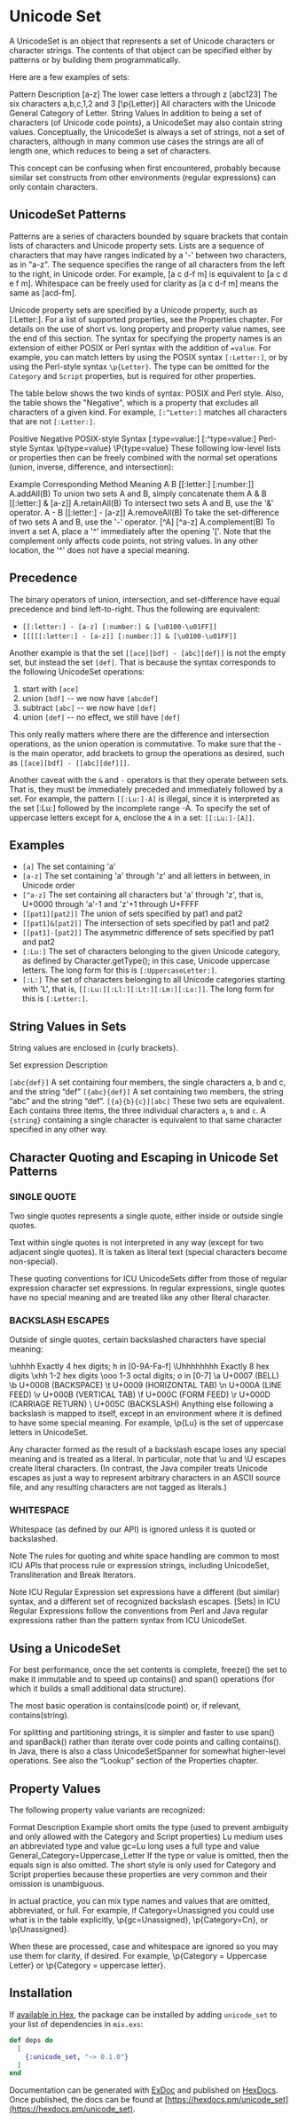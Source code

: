# Unicode Set

A UnicodeSet is an object that represents a set of Unicode characters or character strings. The contents of that object can be specified either by patterns or by building them programmatically.

Here are a few examples of sets:

Pattern	Description
[a-z]	The lower case letters a through z
[abc123]	The six characters a,b,c,1,2 and 3
[\p{Letter}]	All characters with the Unicode General Category of Letter.
String Values   In addition to being a set of characters (of Unicode code points), a UnicodeSet may also contain string values. Conceptually, the UnicodeSet is always a set of strings, not a set of characters, although in many common use cases the strings are all of length one, which reduces to being a set of characters.

This concept can be confusing when first encountered, probably because similar set constructs from other environments (regular expressions) can only contain characters.

## UnicodeSet Patterns

Patterns are a series of characters bounded by square brackets that contain lists of characters and Unicode property sets. Lists are a sequence of characters that may have ranges indicated by a '-' between two characters, as in "a-z". The sequence specifies the range of all characters from the left to the right, in Unicode order. For example, [a c d-f m] is equivalent to [a c d e f m]. Whitespace can be freely used for clarity as [a c d-f m] means the same as [acd-fm].

Unicode property sets are specified by a Unicode property, such as [:Letter:]. For a list of supported properties, see the Properties chapter. For details on the use of short vs. long property and property value names, see the end of this section. The syntax for specifying the property names is an extension of either POSIX or Perl syntax with the addition of `=value`. For example, you can match letters by using the POSIX syntax `[:Letter:]`, or by using the Perl-style syntax `\p{Letter}`. The type can be omitted for the `Category` and `Script` properties, but is required for other properties.

The table below shows the two kinds of syntax: POSIX and Perl style. Also, the table shows the "Negative", which is a property that excludes all characters of a given kind. For example, `[:^Letter:]` matches all characters that are not `[:Letter:]`.



Positive	Negative
POSIX-style Syntax	[:type=value:]	[:^type=value:]
Perl-style Syntax	\p{type=value}	\P{type=value}
These following low-level lists or properties then can be freely combined with the normal set operations (union, inverse, difference, and intersection):


Example	Corresponding Method	Meaning
A B	[[:letter:] [:number:]]	A.addAll(B)	To union two sets A and B, simply concatenate them
A & B	[[:letter:] & [a-z]]
A.retainAll(B)	To intersect two sets A and B, use the '&' operator.
A - B	[[:letter:] - [a-z]]	A.removeAll(B)	To take the set-difference of two sets  A and B, use the '-' operator.
[^A]	[^a-z]	A.complement(B)	To invert a set A, place a '^' immediately after the opening '['.
Note that the complement only affects code points, not string values. In any other location, the '^' does not have a special meaning.

## Precedence

The binary operators of union, intersection, and set-difference have equal precedence and bind left-to-right. Thus the following are equivalent:

* `[[:letter:] - [a-z] [:number:] & [\u0100-\u01FF]]`
* `[[[[[:letter:] - [a-z]] [:number:]] & [\u0100-\u01FF]]`

Another example is that the set `[[ace][bdf] - [abc][def]]` is not the empty set, but instead the set `[def]`. That is because the syntax corresponds to the following UnicodeSet operations:

1. start with `[ace]`
2. union `[bdf]`  -- we now have `[abcdef]`
3. subtract `[abc]` -- we now have `[def]`
4. union `[def]` -- no effect, we still have `[def]`

This only really matters where there are the difference and intersection operations, as the union operation is commutative. To make sure that the - is the main operator, add brackets to group the operations as desired, such as `[[ace][bdf] - [[abc][def]]]`.

Another caveat with the `&` and `-` operators is that they operate between sets. That is, they must be immediately preceded and immediately followed by a set. For example, the pattern `[[:Lu:]-A]` is illegal, since it is interpreted as the set [:Lu:] followed by the incomplete range -A. To specify the set of uppercase letters except for `A`, enclose the `A` in a set: `[[:Lu:]-[A]]`.

## Examples

* `[a]`	The set containing 'a'
* `[a-z]`	The set containing 'a' through 'z' and all letters in between, in Unicode order
* `[^a-z]`	The set containing all characters but 'a' through 'z', that is, U+0000 through 'a'-1 and 'z'+1 through U+FFFF
* `[[pat1][pat2]]`	The union of sets specified by pat1 and pat2
* `[[pat1]&[pat2]]`	The intersection of sets specified by pat1 and pat2
* `[[pat1]-[pat2]]`	The asymmetric difference of sets specified by pat1 and pat2
* `[:Lu:]`	The set of characters belonging to the given Unicode category, as defined by Character.getType(); in this case, Unicode uppercase letters. The long form for this is `[:UppercaseLetter:]`.
* `[:L:]`	The set of characters belonging to all Unicode categories starting with 'L', that is, `[[:Lu:][:Ll:][:Lt:][:Lm:][:Lo:]]`. The long form for this is `[:Letter:]`.

## String Values in Sets

String values are enclosed in {curly brackets}.

Set expression	Description

`[abc{def}]`	A set containing four members, the single characters a, b and c, and the string “def”
`[{abc}{def}]`	A set containing two members, the string “abc” and the string “def”.
`[{a}{b}{c}][abc]`	These two sets are equivalent. Each contains three items, the three individual characters `a`, `b` and `c`. A `{string}` containing a single character is equivalent to that same character specified in any other way.

## Character Quoting and Escaping in Unicode Set Patterns

### SINGLE QUOTE

Two single quotes represents a single quote, either inside or outside single quotes.

Text within single quotes is not interpreted in any way (except for two adjacent single quotes). It is taken as literal text (special characters become non-special).

These quoting conventions for ICU UnicodeSets differ from those of regular expression character set expressions. In regular expressions, single quotes have no special meaning and are treated like any other literal character.

### BACKSLASH ESCAPES

Outside of single quotes, certain backslashed characters have special meaning:


\uhhhh	Exactly 4 hex digits; h in [0-9A-Fa-f]
\Uhhhhhhhh	Exactly 8 hex digits
\xhh	1-2 hex digits
\ooo	1-3 octal digits; o in [0-7]
\a	U+0007 (BELL)
\b	U+0008 (BACKSPACE)
\t	U+0009 (HORIZONTAL TAB)
\n	U+000A (LINE FEED)
\v	U+000B (VERTICAL TAB)
\f	U+000C (FORM FEED)
\r	U+000D (CARRIAGE RETURN)
\\	U+005C (BACKSLASH)
Anything else following a backslash is mapped to itself, except in an environment where it is defined to have some special meaning. For example, \p{Lu} is the set of uppercase letters in UnicodeSet.

Any character formed as the result of a backslash escape loses any special meaning and is treated as a literal. In particular, note that \u and \U escapes create literal characters. (In contrast, the Java compiler treats Unicode escapes as just a way to represent arbitrary characters in an ASCII source file, and any resulting characters are not tagged as literals.)

### WHITESPACE

Whitespace (as defined by our API) is ignored unless it is quoted or backslashed.

Note	The rules for quoting and white space handling are common to most ICU APIs that process rule or expression strings, including UnicodeSet, Transliteration and Break Iterators.

Note	ICU Regular Expression set expressions have a different (but similar) syntax, and a different set of recognized backslash escapes. [Sets] in ICU Regular Expressions follow the conventions from Perl and Java regular expressions rather than the pattern syntax from ICU UnicodeSet.

## Using a UnicodeSet

For best performance, once the set contents is complete, freeze() the set to make it immutable and to speed up contains() and span() operations (for which it builds a small additional data structure).

The most basic operation is contains(code point) or, if relevant, contains(string).

For splitting and partitioning strings, it is simpler and faster to use span() and spanBack() rather than iterate over code points and calling contains(). In Java, there is also a class UnicodeSetSpanner for somewhat higher-level operations. See also the “Lookup” section of the Properties chapter.

## Property Values

The following property value variants are recognized:

 Format	 Description	 Example
short	omits the type (used to prevent ambiguity and only allowed with the Category and Script properties)	 Lu
medium	uses an abbreviated type and value	 gc=Lu
long	uses a full type and value	 General_Category=Uppercase_Letter
If the type or value is omitted, then the equals sign is also omitted. The short style is only
used for Category and Script properties because these properties are very common and their omission is unambiguous.

In actual practice, you can mix type names and values that are omitted, abbreviated, or full. For example, if Category=Unassigned you could use what is in the table explicitly, \p{gc=Unassigned}, \p{Category=Cn}, or \p{Unassigned}.

When these are processed, case and whitespace are ignored so you may use them for clarity, if desired. For example, \p{Category = Uppercase Letter} or \p{Category = uppercase letter}.


## Installation

If [available in Hex](https://hex.pm/docs/publish), the package can be installed
by adding `unicode_set` to your list of dependencies in `mix.exs`:

```elixir
def deps do
  [
    {:unicode_set, "~> 0.1.0"}
  ]
end
```

Documentation can be generated with [ExDoc](https://github.com/elixir-lang/ex_doc)
and published on [HexDocs](https://hexdocs.pm). Once published, the docs can
be found at [https://hexdocs.pm/unicode_set](https://hexdocs.pm/unicode_set).

